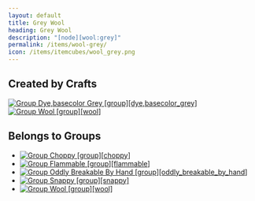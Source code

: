 ```yaml
---
layout: default
title: Grey Wool
heading: Grey Wool
description: "[node][wool:grey]"
permalink: /items/wool-grey/
icon: /items/itemcubes/wool_grey.png
---
```



## Created by Crafts

<div class="craft">
    <div>
        <span><a href="{{site.baseurl}}/items/group-dye,basecolor-grey/"><img src="{{site.baseurl}}/assets/img/items/group.png" data-toggle="tooltip" title="Group Dye,basecolor Grey [group][dye,basecolor_grey]"></a></span>
        <span><a href="{{site.baseurl}}/items/group-wool/"><img src="{{site.baseurl}}/assets/img/items/itemcubes/wool_black.png" data-toggle="tooltip" title="Group Wool [group][wool]"></a></span>
        <span></span>
    </div>
    <div>
        <span></span>
        <span></span>
        <span></span>
    </div>
    <div>
        <span></span>
        <span></span>
        <span></span>
    </div>
</div>


## Belongs to Groups

<ul class="list-items">
    <li><a href="{{site.baseurl}}/items/group-choppy/"><img src="{{site.baseurl}}/assets/img/items/itemcubes/default_tree.png" data-toggle="tooltip" title="Group Choppy [group][choppy]"></a></li>
    <li><a href="{{site.baseurl}}/items/group-flammable/"><img src="{{site.baseurl}}/assets/img/items/itemcubes/default_leaves.png" data-toggle="tooltip" title="Group Flammable [group][flammable]"></a></li>
    <li><a href="{{site.baseurl}}/items/group-oddly-breakable-by-hand/"><img src="{{site.baseurl}}/assets/img/items/itemcubes/default_leaves.png" data-toggle="tooltip" title="Group Oddly Breakable By Hand [group][oddly_breakable_by_hand]"></a></li>
    <li><a href="{{site.baseurl}}/items/group-snappy/"><img src="{{site.baseurl}}/assets/img/items/itemcubes/default_leaves.png" data-toggle="tooltip" title="Group Snappy [group][snappy]"></a></li>
    <li><a href="{{site.baseurl}}/items/group-wool/"><img src="{{site.baseurl}}/assets/img/items/itemcubes/wool_black.png" data-toggle="tooltip" title="Group Wool [group][wool]"></a></li>
</ul>
